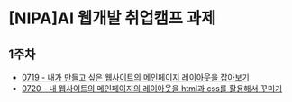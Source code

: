 # [NIPA]AI 웹개발 취업캠프 과제

## 1주차

- [0719 - 내가 만들고 싶은 웹사이트의 메인페이지 레이아웃을 잡아보기](https://github.com/origin1508/nipa-ict-web/tree/main/1%EC%A3%BC%EC%B0%A8/0719)
- [0720 - 내 웹사이트의 메인페이지의 레이아웃을 html과 css를 활용해서 꾸미기](https://github.com/origin1508/nipa-ict-web/tree/main/1%EC%A3%BC%EC%B0%A8/0720)
